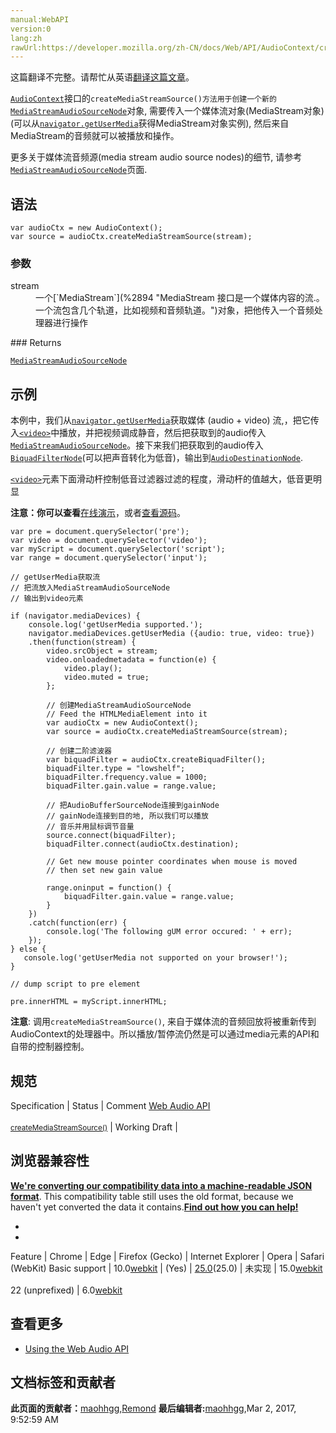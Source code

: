 ```yaml
---
manual:WebAPI
version:0
lang:zh
rawUrl:https://developer.mozilla.org/zh-CN/docs/Web/API/AudioContext/createMediaStreamSource
---
```




这篇翻译不完整。请帮忙从英语[翻译这篇文章](%22898 "")。






[`AudioContext`](%2544 "AudioContext接口表示由音频模块连接而成的音频处理图，每个模块对应一个AudioNode。AudioContext可以控制它所包含的节点的创建，以及音频处理、解码操作的执行。做任何事情之前都要先创建AudioContext对象，因为一切都发生在这个环境之中。")接口的`createMediaStreamSource()方法用于创建一个新的`[`MediaStreamAudioSourceNode`](%2896 "MediaElementSourceNode没有输入，并且只有一个输出。创建之后使用 AudioContext.createMediaStreamSource方法。输出通道的数量和AudioMediaStreamTrack的通道数量相同。如果没有有效的媒体流，输出通道就变成一个静音的通道。")对象, 需要传入一个媒体流对象(MediaStream对象)(可以从[`navigator.getUserMedia`](%14971 "Navigator.getUserMedia()方法提醒用户需要使用音频（0或者1）和（0或者1）视频输入设备，比如相机，屏幕共享，或者麦克风。如果用户给予许可，successCallback回调就会被调用，MediaStream对象作为回调函数的参数。如果用户拒绝许可或者没有媒体可用，errorCallback就会被调用，类似的，PermissionDeniedError 或者NotFoundError对象作为它的参数。注意，有可能以上两个回调函数都不被调用，因为不要求用户一定作出选择（允许或者拒绝）。")获得MediaStream对象实例), 然后来自MediaStream的音频就可以被播放和操作。




更多关于媒体流音频源(media stream audio source nodes)的细节, 请参考[`MediaStreamAudioSourceNode`](%2896 "MediaElementSourceNode没有输入，并且只有一个输出。创建之后使用 AudioContext.createMediaStreamSource方法。输出通道的数量和AudioMediaStreamTrack的通道数量相同。如果没有有效的媒体流，输出通道就变成一个静音的通道。")页面.


## 语法<a name="语法"></a>

```
var audioCtx = new AudioContext();
var source = audioCtx.createMediaStreamSource(stream);
```

### 参数<a name="参数"></a>
<dl><dt id=''>stream</dt><dd>一个[`MediaStream`](%2894 "MediaStream 接口是一个媒体内容的流.。一个流包含几个轨道，比如视频和音频轨道。")对象，把他传入一个音频处理器进行操作</dd></dl>
### Returns<a name="Returns"></a>


[`MediaStreamAudioSourceNode`](%2896 "MediaElementSourceNode没有输入，并且只有一个输出。创建之后使用 AudioContext.createMediaStreamSource方法。输出通道的数量和AudioMediaStreamTrack的通道数量相同。如果没有有效的媒体流，输出通道就变成一个静音的通道。")


## 示例<a name="示例"></a>


本例中，我们从[`navigator.getUserMedia`](%14971 "Navigator.getUserMedia()方法提醒用户需要使用音频（0或者1）和（0或者1）视频输入设备，比如相机，屏幕共享，或者麦克风。如果用户给予许可，successCallback回调就会被调用，MediaStream对象作为回调函数的参数。如果用户拒绝许可或者没有媒体可用，errorCallback就会被调用，类似的，PermissionDeniedError 或者NotFoundError对象作为它的参数。注意，有可能以上两个回调函数都不被调用，因为不要求用户一定作出选择（允许或者拒绝）。")获取媒体 (audio + video) 流,，把它传入[`<video>`](%30 "HTML <video> 元素 用于在HTML或者XHTML文档中嵌入视频内容。")中播放，并把视频调成静音，然后把获取到的audio传入[`MediaStreamAudioSourceNode`](%2896 "MediaElementSourceNode没有输入，并且只有一个输出。创建之后使用 AudioContext.createMediaStreamSource方法。输出通道的数量和AudioMediaStreamTrack的通道数量相同。如果没有有效的媒体流，输出通道就变成一个静音的通道。")。接下来我们把获取到的audio传入[`BiquadFilterNode`](%2563 "BiquadFilterNode接口表示一个简单低阶滤波器(双二阶滤波器), 通过 AudioContext.createBiquadFilter() 方法创建. 它是一个能表示不同类型的过滤器，声调控制设备，图形均衡器的AudioNode .")(可以把声音转化为低音)，输出到[`AudioDestinationNode`](%2547 "AudioDestinationNode可以通过AudioContext.destination属性来查看。").



[`<video>`](%30 "HTML <video> 元素 用于在HTML或者XHTML文档中嵌入视频内容。")元素下面滑动杆控制低音过滤器过滤的程度，滑动杆的值越大，低音更明显



**注意：你可以查看**[在线演示](%14972 "")，或者[查看源码](%14973 "")。



```
var pre = document.querySelector('pre');
var video = document.querySelector('video');
var myScript = document.querySelector('script');
var range = document.querySelector('input');

// getUserMedia获取流
// 把流放入MediaStreamAudioSourceNode
// 输出到video元素

if (navigator.mediaDevices) {
    console.log('getUserMedia supported.');
    navigator.mediaDevices.getUserMedia ({audio: true, video: true})
    .then(function(stream) {
        video.srcObject = stream;
        video.onloadedmetadata = function(e) {
            video.play();
            video.muted = true;
        };

        // 创建MediaStreamAudioSourceNode
        // Feed the HTMLMediaElement into it
        var audioCtx = new AudioContext();
        var source = audioCtx.createMediaStreamSource(stream);

        // 创建二阶滤波器
        var biquadFilter = audioCtx.createBiquadFilter();
        biquadFilter.type = "lowshelf";
        biquadFilter.frequency.value = 1000;
        biquadFilter.gain.value = range.value;

        // 把AudioBufferSourceNode连接到gainNode
        // gainNode连接到目的地, 所以我们可以播放
        // 音乐并用鼠标调节音量
        source.connect(biquadFilter);
        biquadFilter.connect(audioCtx.destination);

        // Get new mouse pointer coordinates when mouse is moved
        // then set new gain value

        range.oninput = function() {
            biquadFilter.gain.value = range.value;
        }
    })
    .catch(function(err) {
        console.log('The following gUM error occured: ' + err);
    });
} else {
   console.log('getUserMedia not supported on your browser!');
}

// dump script to pre element

pre.innerHTML = myScript.innerHTML; 

```


**注意**: 调用`createMediaStreamSource()`, 来自于媒体流的音频回放将被重新传到AudioContext的处理器中。所以播放/暂停流仍然是可以通过media元素的API和自带的控制器控制。







## 规范<a name="规范"></a>
Specification | Status | Comment 
[Web Audio API<br></br><small>createMediaStreamSource()</small>](%22899 "") | Working Draft |  


## 浏览器兼容性<a name="浏览器兼容性"></a>


**[We&#39;re converting our compatibility data into a machine-readable JSON format](%3344 "")**. This compatibility table still uses the old format, because we haven&#39;t yet converted the data it contains.**[Find out how you can help!](%3392 "")**


* 
* 
Feature | Chrome | Edge | Firefox (Gecko) | Internet Explorer | Opera | Safari (WebKit) 
Basic support | 10.0[webkit](%3568 "The name of this feature is prefixed with 'webkit' as this browser considers it experimental") | (Yes) | [25.0](%3679 "Released on 2013-10-29.")(25.0) | 未实现 | 15.0[webkit](%3568 "The name of this feature is prefixed with 'webkit' as this browser considers it experimental")<br></br>22 (unprefixed) | 6.0[webkit](%3568 "The name of this feature is prefixed with 'webkit' as this browser considers it experimental") 





## 查看更多<a name="查看更多"></a>

* [Using the Web Audio API](%3811 "")



## 文档标签和贡献者
**此页面的贡献者：**[maohhgg](%3746 ""),[Remond](%22900 "")
**最后编辑者:**[maohhgg](%3746 ""),<time>Mar 2, 2017, 9:52:59 AM</time>


